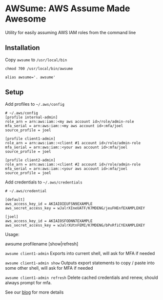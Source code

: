 # AWSume: AWS Assume Made Awesome
Utility for easily assuming AWS IAM roles from the command line

## Installation

Copy `awsume` to `/usr/local/bin`

`chmod 700 /usr/local/bin/awsume`

`alias awsume='. awsume'`

## Setup

Add profiles to `~/.aws/config`

```
# ~/.aws/config
[profile internal-admin]
role_arn = arn:aws:iam::<my aws account id>/role/admin-role
mfa_serial = arn:aws:iam::<my aws account id>:mfa/joel
source_profile = joel

[profile client1-admin]
role_arn = arn:aws:iam::<client #1 account id>/role/admin-role
mfa_serial = arn:aws:iam::<your aws account id>:mfa/joel
source_profile = joel

[profile client2-admin]
role_arn = arn:aws:iam::<client #2 account id>/role/admin-role
mfa_serial = arn:aws:iam::<your aws account id>:mfa/joel
source_profile = joel
```

Add credentials to `~/.aws/credentials`

```
# ~/.aws/credential

[default]
aws_access_key_id = AKIAIOIEUFSN9EXAMPLE
aws_secret_access_key = wJalrXIneUATF/K7MDENG/jeuFHEnfEXAMPLEKEY

[joel]
aws_access_key_id = AKIAIOSFODNN7EXAMPLE
aws_secret_access_key = wJalrXUtnFEMI/K7MDENG/bPxRfiCYEXAMPLEKEY
```

Usage: 

awsume profilename [show|refresh]

`awsume client1-admin` Exports into current shell, will ask for MFA if needed

`awsume client1-admin show` Outputs export statements to copy / paste into some other shell, will ask for MFA if needed

`awsume client1-admin refresh` Delete cached credentials and renew, should always prompt for mfa.

See our [blog](https://www.trek10.com/blog/awsume-aws-assume-made-awesome) for more details
